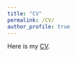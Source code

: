 ```yaml
---
title: "CV"
permalink: /CV/
author_profile: true
---
```


Here is my [CV](http://auroregonzalez.github.io/files/CV_january2025.pdf).
